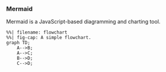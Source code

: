 ### Mermaid

Mermaid is a JavaScript-based diagramming and charting tool.

``` mermaid
%%| filename: flowchart
%%| fig-cap: A simple flowchart.
graph TD;
    A-->B;
    A-->C;
    B-->D;
    C-->D;
```
